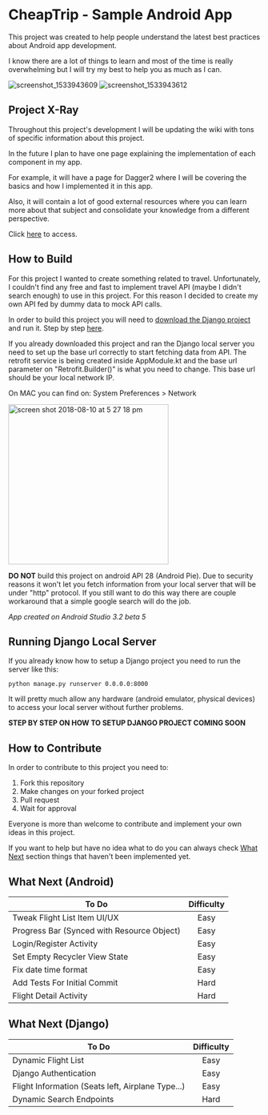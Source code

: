 # CheapTrip - Sample Android App

This project was created to help people understand the latest best practices about Android app development.

I know there are a lot of things to learn and most of the time is really overwhelming but I 
will try my best to help you as much as I can.

![screenshot_1533943609](https://user-images.githubusercontent.com/35080524/43985184-3fb1337c-9cba-11e8-922c-e0f238832e27.png) ![screenshot_1533943612](https://user-images.githubusercontent.com/35080524/43985185-3fc9a132-9cba-11e8-9745-e93ead750800.png)

## Project X-Ray

Throughout this project's development I will be updating the wiki with tons of specific information about this project.

In the future I plan to have one page explaining the implementation of each component in my app.

For example, it will have a page for Dagger2 where I will be covering the basics and how I implemented it in this app.

Also, it will contain a lot of good external resources where you can learn more about that subject and consolidate your knowledge from a different perspective.

Click [here](https://github.com/rickpms/CheapTrip/wiki) to access.

## How to Build

For this project I wanted to create something related to travel. Unfortunately, I couldn't find any free and fast to
implement travel API (maybe I didn't search enough) to use in this project. For this reason I decided to create my own API
fed by dummy data to mock API calls.

In order to build this project you will need to [download the Django project](https://github.com/rickpms/CheapTripDjango) and run it. Step by step [here](#runninglocalserver).

If you already downloaded this project and ran the Django local server you need to set up the base url correctly to start fetching data
from API. The retrofit service is being created inside AppModule.kt and the base url parameter on "Retrofit.Builder()" is what you
need to change. This base url should be your local network IP.

On MAC you can find on: System Preferences > Network

<img width="320" alt="screen shot 2018-08-10 at 5 27 18 pm" src="https://user-images.githubusercontent.com/35080524/43986214-fafd9aa0-9cc2-11e8-97bb-35d0c57e2fb4.png">

**DO NOT** build this project on android API 28 (Android Pie). Due to security reasons it won't let you fetch information from your
local server that will be under "http" protocol. If you still want to do this way there are couple workaround that a simple google search
will do the job.

*App created on Android Studio 3.2 beta 5*

## <a name="runninglocalserver">Running Django Local Server</a>

If you already know how to setup a Django project you need to run the server like this:

`python manage.py runserver 0.0.0.0:8000`

It will pretty much allow any hardware (android emulator, physical devices) to access your local server without further problems.

**STEP BY STEP ON HOW TO SETUP DJANGO PROJECT COMING SOON**

## How to Contribute

In order to contribute to this project you need to:

1. Fork this repository
2. Make changes on your forked project
3. Pull request
4. Wait for approval

Everyone is more than welcome to contribute and implement your own ideas in this project.

If you want to help but have no idea what to do you can always check [What Next](#runninglocalserver) section
things that haven't been implemented yet.

## <a name="whatnext">What Next (Android)</a>

|   To Do       |   Difficulty  |
| ------------- |:-------------:|
| Tweak Flight List Item UI/UX     | Easy |
| Progress Bar (Synced with Resource Object) | Easy |
| Login/Register Activity | Easy |
| Set Empty Recycler View State | Easy |
| Fix date time format | Easy |
| Add Tests For Initial Commit  | Hard |
| Flight Detail Activity | Hard |

## What Next (Django)

|   To Do       |   Difficulty  |
| ------------- |:-------------:|
| Dynamic Flight List | Easy |
| Django Authentication | Easy |
| Flight Information (Seats left, Airplane Type...) | Easy |
| Dynamic Search Endpoints     | Hard |


